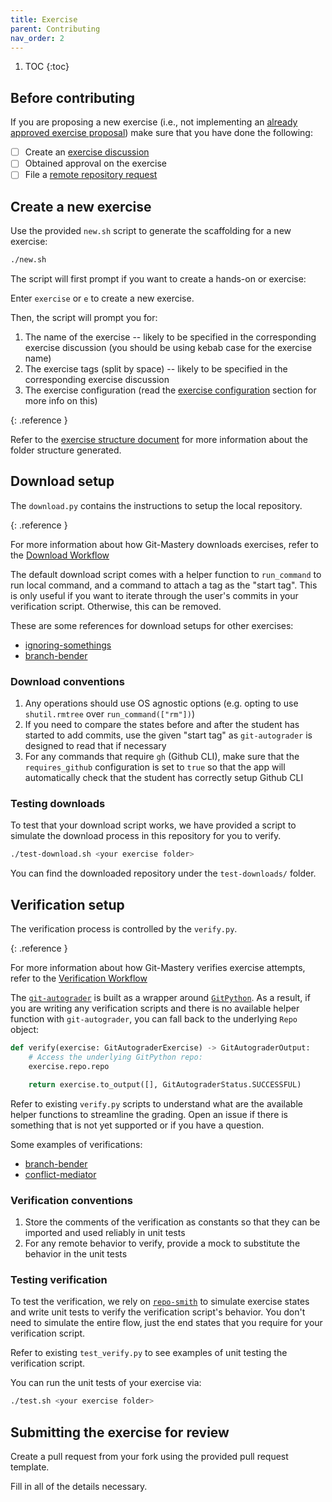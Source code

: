 ```yaml
---
title: Exercise
parent: Contributing
nav_order: 2
---
```


1. TOC
{:toc}

## Before contributing

If you are proposing a new exercise (i.e., not implementing an [already approved exercise proposal](https://github.com/git-mastery/exercises/issues?q=is%3Aissue%20state%3Aopen%20label%3A%22exercise%20discussion%22%20label%3A%22help%20wanted%22)) make sure that you have done the following:

- [ ] Create an [exercise discussion](https://github.com/git-mastery/exercises/issues/new?template=exercise_discussion.yaml)
- [ ] Obtained approval on the exercise
- [ ] File a [remote repository request](https://github.com/git-mastery/exercises/issues/new?template=request_exercise_repository.yaml)

## Create a new exercise

Use the provided `new.sh` script to generate the scaffolding for a new exercise:

```bash
./new.sh
```

The script will first prompt if you want to create a hands-on or exercise:

Enter `exercise` or `e` to create a new exercise.

Then, the script will prompt you for:

1. The name of the exercise -- likely to be specified in the corresponding exercise discussion (you should be using kebab case for the exercise name)
2. The exercise tags (split by space) -- likely to be specified in the corresponding exercise discussion
3. The exercise configuration (read the [exercise configuration](/developers/docs/architecture/exercise-structure#configuration-structure) section for more info on this)

{: .reference }

Refer to the [exercise structure document](/developers/docs/architecture/exercise-structure) for more information about the folder structure generated.

## Download setup

The `download.py` contains the instructions to setup the local repository.

{: .reference }

For more information about how Git-Mastery downloads exercises, refer to the [Download Workflow](/developers/docs/architecture/download-workflow)

The default download script comes with a helper function to `run_command` to run local command, and a command to attach a tag as the "start tag". This is only useful if you want to iterate through the user's commits in your verification script. Otherwise, this can be removed.

These are some references for download setups for other exercises:

- [ignoring-somethings](https://raw.githubusercontent.com/git-mastery/exercises/refs/heads/main/ignoring_somethings/download.py)
- [branch-bender](https://raw.githubusercontent.com/git-mastery/exercises/refs/heads/main/branch_bender/download.py)

### Download conventions

1. Any operations should use OS agnostic options (e.g. opting to use `shutil.rmtree` over `run_command(["rm"])`)
2. If you need to compare the states before and after the student has started to add commits, use the given "start tag" as `git-autograder` is designed to read that if necessary
3. For any commands that require `gh` (Github CLI), make sure that the `requires_github` configuration is set to `true` so that the app will automatically check that the student has correctly setup Github CLI

### Testing downloads

To test that your download script works, we have provided a script to simulate the download process in this repository for you to verify.

```bash
./test-download.sh <your exercise folder>
```

You can find the downloaded repository under the `test-downloads/` folder.

## Verification setup

The verification process is controlled by the `verify.py`.

{: .reference }

For more information about how Git-Mastery verifies exercise attempts, refer to the [Verification Workflow](/developers/docs/architecture/verification-workflow)

The [`git-autograder`](https://github.com/git-mastery/git-autograder) is built as a wrapper around [`GitPython`](https://github.com/gitpython-developers/GitPython). As a result, if you are writing any verification scripts and there is no available helper function with `git-autograder`, you can fall back to the underlying `Repo` object:

```python
def verify(exercise: GitAutograderExercise) -> GitAutograderOutput:
    # Access the underlying GitPython repo:
    exercise.repo.repo

    return exercise.to_output([], GitAutograderStatus.SUCCESSFUL)
```

Refer to existing `verify.py` scripts to understand what are the available helper functions to streamline the grading. Open an issue if there is something that is not yet supported or if you have a question.

Some examples of verifications:

- [branch-bender](https://raw.githubusercontent.com/git-mastery/exercises/refs/heads/main/branch_bender/verify.py)
- [conflict-mediator](https://raw.githubusercontent.com/git-mastery/exercises/refs/heads/main/conflict_mediator/verify.py)

### Verification conventions

1. Store the comments of the verification as constants so that they can be imported and used reliably in unit tests
2. For any remote behavior to verify, provide a mock to substitute the behavior in the unit tests

### Testing verification

To test the verification, we rely on [`repo-smith`](https://github.com/git-mastery/repo-smith) to simulate exercise states and write unit tests to verify the verification script's behavior. You don't need to simulate the entire flow, just the end states that you require for your verification script.

Refer to existing `test_verify.py` to see examples of unit testing the verification script.

You can run the unit tests of your exercise via:

```bash
./test.sh <your exercise folder>
```

## Submitting the exercise for review

Create a pull request from your fork using the provided pull request template.

Fill in all of the details necessary.

